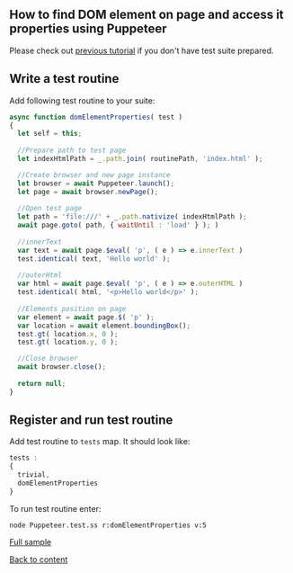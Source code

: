 ## How to find DOM element on page and access it properties using Puppeteer

Please check out [previous tutorial](FirstPuppeteerTest.md) if you don't have test suite prepared.

## Write a test routine
Add following test routine to your suite:

```javascript
async function domElementProperties( test )
{
  let self = this;
  
  //Prepare path to test page
  let indexHtmlPath = _.path.join( routinePath, 'index.html' );

  //Create browser and new page instance
  let browser = await Puppeteer.launch();
  let page = await browser.newPage();
  
  //Open test page
  let path = 'file:///' + _.path.nativize( indexHtmlPath );
  await page.goto( path, { waitUntil : 'load' } ); )
  
  //innerText
  var text = await page.$eval( 'p', ( e ) => e.innerText )
  test.identical( text, 'Hello world' );
  
  //outerHtml 
  var html = await page.$eval( 'p', ( e ) => e.outerHTML )
  test.identical( html, '<p>Hello world</p>' );
  
  //Elements position on page
  var element = await page.$( 'p' );
  var location = await element.boundingBox();
  test.gt( location.x, 0 );
  test.gt( location.y, 0 );

  //Close browser
  await browser.close();
  
  return null;
}
```

## Register and run test routine

Add test routine to `tests` map. It should look like:
```javascript
tests :
{ 
  trivial,
  domElementProperties
}
```

To run test routine enter:
```
node Puppeteer.test.ss r:domElementProperties v:5
```

[Full sample](../../../sample/puppeteer/ElementProperties.test.s)

[Back to content](../README.md#Tutorials)





